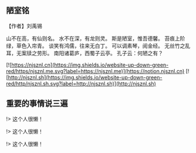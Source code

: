 ## 陋室铭

【作者】刘禹锡 

山不在高，有仙则名。
水不在深，有龙则灵。
斯是陋室，惟吾德馨。
苔痕上阶绿，草色入帘青。
谈笑有鸿儒，往来无白丁。
可以调素琴，阅金经。
无丝竹之乱耳，无案牍之劳形。
南阳诸葛庐，西蜀子云亭。
孔子云：何陋之有？


[![https://njsznl.cn](https://img.shields.io/website-up-down-green-red/https/njsznl.me.svg?label=https://njsznl.me)](https://notion.njsznl.cn)
[![http://njsznl.sh](https://img.shields.io/website-up-down-green-red/http/njsznl.sh.svg?label=http://njsznl.sh)](http://njsznl.sh)

## 重要的事情说三遍

!> 这个人很懒！

!> 这个人很懒！

!> 这个人很懒！
